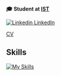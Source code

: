 **🎓 Student at [IST](https://tecnico.ulisboa.pt/pt/)**

[![Linkedin](https://i.sstatic.net/gVE0j.png) LinkedIn](https://www.linkedin.com/in/vasco-concei%C3%A7%C3%A3o-1w3e/)

[CV](CV-English.pdf)
## Skills
[![My Skills](https://skillicons.dev/icons?i=anaconda,arduino,c,cpp,cmake,docker,figma,git,github,gitlab,grafana,java,octave,p5js,postgres,py,pytorch)](https://skillicons.dev)
